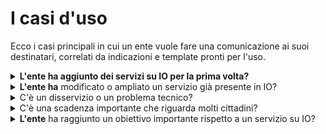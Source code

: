 # I casi d'uso

Ecco i casi principali in cui un ente vuole fare una comunicazione ai suoi destinatari, correlati da indicazioni e template pronti per l'uso.

<details>

<summary><strong>L'ente ha aggiunto dei servizi su IO per la prima volta?</strong></summary>

[<mark style="color:blue;">**Vai qui -->**</mark>](nuovi-servizi-su-io.md)&#x20;

</details>

<details>

<summary><strong>L'ente ha</strong> modificato o ampliato un servizio già presente in IO?</summary>

[<mark style="color:blue;">**Vai qui -->**</mark> ](modificare-o-ampliare-un-servizio.md)

</details>

<details>

<summary>C'è un disservizio o un problema tecnico?</summary>

[**Vai qui -->**](disservizi-problemi-tecnici-ed-errori.md)

</details>

<details>

<summary>C'è una scadenza importante che riguarda molti cittadini?</summary>

[**Vai qui -->**](scadenze-importanti.md)

</details>

<details>

<summary><strong>L'ente</strong> ha raggiunto un obiettivo importante rispetto a un servizio su IO?</summary>

[**Vai qui -->**](comunicare-un-obiettivo-raggiunto.md)

</details>
